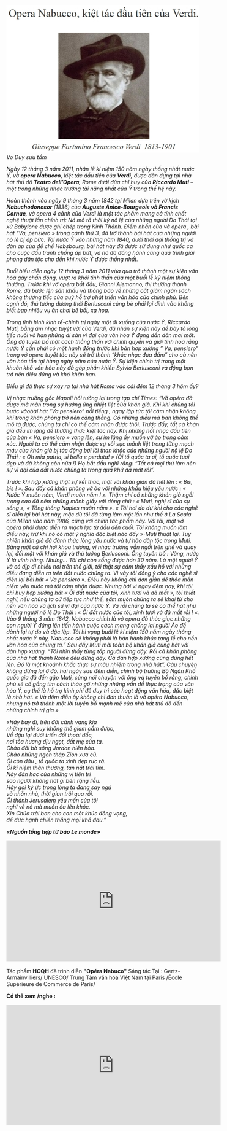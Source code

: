 <!--
title: Opera Nabucco, kiệt tác đầu tiên của Verdi.
author: Nguyễn Tích Kỳ
status: completed
-->

![](01.jpg)  
*Vo Duy sưu tầm*

*Ngày 12 tháng 3 năm 2011, nhân lễ kỉ niệm 150 năm ngày thống nhất nước Ý, vở **opera Nabucco**, kiệt tác đầu tiên của **Verdi**, được dàn dựng tại nhà hát thủ đô **Teatro dell’Opera**, Rome dưới đũa chỉ huy của **Riccardo Muti** – một trong những nhạc trưởng tài năng nhất của Ý trong thế hệ này.*

*Hoàn thành vào ngày 9 tháng 3 năm 1842 tại Milan dựa trên vở kịch **Nabuchodonosor** (1836) của **Auguste Anice-Bourgeois và Francis Cornue**, vở opera 4 cảnh của Verdi là một tác phẩm mang cả tính chất nghệ thuật lẫn chính trị: Nó mô tả thời kỳ nô lệ của những người Do Thái tại xứ Babylone được ghi chép trong Kinh Thánh. Điểm nhấn của vở opéra , bài hát “Va, pensiero » trong cảnh thứ 3, đã trở thành bài hát của những người nô lệ bị áp bức. Tại nước Ý vào những năm 1840, dưới thời đại thống trị và đàn áp của đế chế Habsbourg, bài hát này đã được sử dụng như quốc ca cho cuộc đấu tranh chống áp bứt, và nó đã đồng hành cùng quá trình giải phóng dân tộc cho đến khi nước Ý được thống nhất.*

*Buổi biểu diễn ngày 12 tháng 3 năm 2011 vừa qua trở thành một sự kiện văn hóa gây chấn động, vượt ra khỏi tinh thần của một buổi lễ kỷ niệm thông thường. Trước khi vở opéra bắt đầu, Gianni Alemanno, thị thưởng thành Rome, đã bước lên sân khấu và thông báo về những cắt giảm ngân sách không thương tiếc của quỹ hỗ trợ phát triển văn hóa của chính phủ. Bên cạnh đó, thủ tướng đương thời Berlusconi cùng bè phái lại dính vào không biết bao nhiêu vụ ăn chơi bê bối, xa hoa.*
 
*Trong tình hình kinh tế-chính trị ngày một đi xuống của nước Ý, Riccardo Muti, bằng âm nhạc tuyệt vời của Verdi, đã nhân sự kiện này để bày tỏ lòng tiếc nuối vô hạn những di sản vĩ đại của văn hóa Ý đang dần dần mai một. Ông đã tuyên bố một cách thẳng thắn với chính quyền và giới tinh hoa rằng nước Ý cần phải có một hành động trước khi bản hợp xướng ” Va, pensiero” trong vở opera tuyệt tác này sẽ trở thành “khúc nhạc đưa đám” cho cả nền văn hóa tồn tại hàng ngày năm của nước Ý.  Sự kiện chính trị trong một khuôn khổ văn hóa này đã góp phần khiến Sylvio Berlusconi và động bọn trở nên điêu đứng và khó khăn hơn.*

*Điều gì đã thực sự xảy ra tại nhà hát Roma vào cái đêm 12 tháng 3 hôm ấy?*

*Vị nhạc trưởng gốc Napoli hồi tưởng lại trong tạp chí Times: “Vở opéra đã được mở màn trong sự hưởng ứng nhiệt liệt của khán giả. Khi khi chúng tôi bước vàobài hát  “Va pensiero” nổi tiếng , ngay lập tức tôi cảm nhận không khí trong khán phòng trở nên căng thẳng. Có những điều mà bạn không thể mô tả được, chúng ta chỉ có thể cảm nhận được thôi. Trước đấy, tất cả khán giả đều im lặng để thưởng thức kiệt tác này. Khi những nốt nhạc đầu tiên của bản « Va, pensiero » vang lên, sự im lặng ấy muốn vỡ ào trong cảm xúc. Người ta có thể cảm nhận được sự sôi sục mãnh liệt trong từng mạch máu của khán giả bị tác động bởi lời than khóc của những người nô lệ  Do Thái : « Oh mia patria, si bella e perduta! » (Ôi tổ quốc ta ơi, tổ quốc tươi đẹp và đã không còn nữa !) Họ bắt đầu nghĩ rằng: “Tất cả mọi thứ làm nên sự vĩ đại của đất nước chúng ta trong quá khứ đã mất rồi”.*

*Trước khi hợp xướng thật sự kết thúc, một vài khán giản đã hét lên : « Bis, bis ! ». Sau đấy cả khán phòng vỡ òa với những khẩu hiệu yêu nước : « Nước Ý muôn năm, Verdi muôn năm ! ». Thậm chí có những khán giả ngồi trong cao đã ném những mãnh giấy với dòng chữ : « Muti, nghị sĩ của sự sống », « Tổng thống Naples muôn năm ».
« Tôi hơi do dự khi cho các nghệ sĩ diễn lại bài hát này, mặc dù tôi đã từng làm một lần như thế ở La Scala của Milan vào năm 1986, cũng với chính tác phẩm này. Với tôi, một vở opéra phải được diễn ra mạch lạc từ đầu đến cuối. Tôi không muốn làm điều này, trừ khi nó có một ý nghĩa đặc biệt nào đấy »-Muti thuật lại.
Tuy nhiên khán giả đã đánh thức lòng yêu nước và tự hào dân tộc trong Muti. Bằng một cử chỉ hơi khoa trương, vị nhạc trưởng vẫn ngồi trên ghế và quay lại, đối mặt với khán giả và thủ tướng Berlusconi. Ông tuyên bố : Vâng, nước Ý là vĩnh hằng. Nhưng… Tôi chỉ còn sống được hơn 30 năm. Là một người Ý và có dịp đi nhiều nơi trên thế giới, tôi thật sự cảm thấy xấu hổ với những điều đang diễn ra trên đất nước chúng ta.  Vì vậy tôi đồng ý cho các nghệ sĩ diễn lại bài hát « Va pensiero ». Điều này không chỉ đơn giản để thỏa mãn niềm yêu nước mà tôi cảm nhận được. Nhưng bởi vì ngay đêm nay, khi tôi chỉ huy hợp xướng hát « Ôi đất nước của tôi, xinh tươi vã đã mất », tôi thiết nghĩ, nếu chúng ta cứ tiếp tục như thế, sớm muộn chúng ta sẽ khai tử cho nền văn hóa và lịch sử vĩ đại của nước Ý. Và rồi chúng ta sẽ có thể hát như những người nô lệ Do Thái : « Ôi đất nước của tôi, xinh tươi và đã mất rồi ! «. Vào 9 tháng 3 năm 1842, Nabucco chính là vở opera đã thúc giục những con người Ý đứng lên tiến hành cuộc cách mạng chống lại người Áo để dành lại tự do và độc lập. Tôi hi vọng buổi lễ kỉ niệm 150 năm ngày thống nhất nước Ý này, Nabucco sẽ không phải là bản hành khúc tang lễ cho nền văn hóa của chúng ta.”
Sau đấy Muti mời toàn bộ khán giả cùng hát với dàn hợp xướng. “Tôi nhìn thấy từng tốp người đứng dậy. Rồi cả khán phòng của nhà hát thành Rome đều đứng dậy. Cả dàn hợp xướng cũng đứng hết lên. Đó là một khoảnh khắc thực sự màu nhiệm trong nhà hát”.
Câu chuyện không dừng lại ở đó. hai ngày sau đêm diễn, chính bộ trưởng Bộ Ngân Khố quốc gia đã đến gặp Muti, cùng nói chuyện với ông và tuyên bố rằng, chính phủ sẽ cố gắng tìm cách tháo gỡ những những vấn đề thực trạng của văn hóa Ý, cụ thể là hỗ trợ kinh phí để duy trì các hoạt động văn hóa, đặc biệt là nhà hát.
« Và đêm diễn ấy không chỉ đơn thuần là vở opéra Nabucco, nhưng nó trở thành một lời tuyên bố mạnh mẽ của nhà hát thủ đô đến những chính trị gia »*

*«Hãy bay đi, trên đôi cánh vàng kia*  
*những nghĩ suy không thể giam cầm được,*  
*Về đậu lại dưới triền đồi thoải dốc,*  
*nơi tỏa hương dịu ngọt, đất mẹ của ta.*  
*Chào đôi bờ sông Jordan hiền hòa.*  
*Chào những ngọn tháp Zion xưa cũ.*  
*Ôi còn đâu , tổ quốc ta xinh đẹp rực rỡ.*  
*Ôi kỉ niệm thân thương, tan nát trái tim.*  
*Này đàn hạc của những vị tiên tri*  
*sao ngươi không hát gì bên rặng liễu.*  
*Hãy gọi ký ức trong lòng ta đang say ngủ*  
*và nhắn nhủ, thời gian trôi qua rồi.*  
*Ôi thành Jerusalem yêu mến của tôi*  
*nghĩ về nó mà muốn òa lên khóc.*  
*Xin Chúa trời ban cho con một khúc đồng vọng,*  
*để đức hạnh chiến thắng mọi khổ đau.”*  

***«Nguồn tổng hợp từ báo Le monde»***  


<iframe width="560" height="315" src="https://www.youtube.com/embed/gaXE0v0bJoE" frameborder="0" allowfullscreen></iframe>

Tác phẩm **HCQH** đã trình diễn **"Opéra Nabuco"** Sáng tác Tại :   Gertz-Armainvilliers/ UNESCO/ Trung Tâm văn hóa Việt Nam tại Paris /École Supérieure de Commerce de Paris/  

**Có thể xem /nghe :**

<iframe width="560" height="315" src="https://www.youtube.com/embed/_v0Nyhft15c" frameborder="0" allowfullscreen></iframe>





























